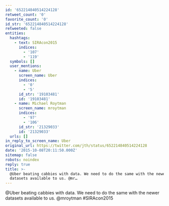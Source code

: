 ```yaml
---
id: '652214840514224128'
retweet_count: '0'
favorite_count: '0'
id_str: '652214840514224128'
retweeted: false
entities:
  hashtags:
    - text: SIRAcon2015
      indices:
        - '107'
        - '119'
  symbols: []
  user_mentions:
    - name: Uber
      screen_name: Uber
      indices:
        - '0'
        - '5'
      id_str: '19103481'
      id: '19103481'
    - name: Michael Roytman
      screen_name: mroytman
      indices:
        - '97'
        - '106'
      id_str: '21329033'
      id: '21329033'
  urls: []
in_reply_to_screen_name: Uber
original_url: https://twitter.com/jth/status/652214840514224128
date: '2015-10-08T20:11:50.000Z'
sitemap: false
robots: noindex
reply: true
title: >-
  @Uber beating cabbies with data. We need to do the same with the newer
  datasets available to us. @mr…
---
```


@Uber beating cabbies with data. We need to do the same with the newer datasets available to us. @mroytman #SIRAcon2015